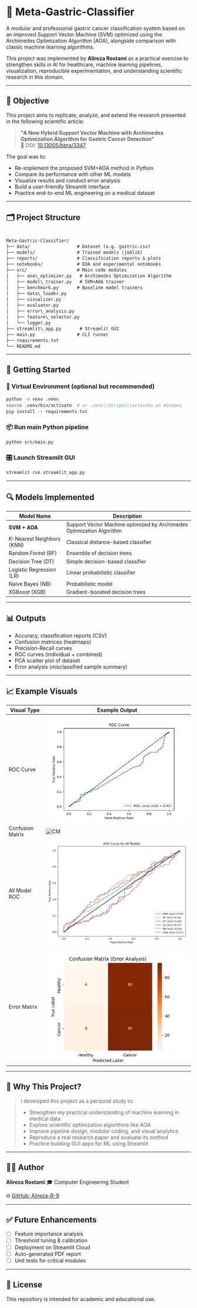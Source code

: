 
# 🧬 Meta-Gastric-Classifier

A modular and professional gastric cancer classification system based on an improved Support Vector Machine (SVM) optimized using the Archimedes Optimization Algorithm (AOA), alongside comparison with classic machine learning algorithms.

This project was implemented by **Alireza Rostami** as a practical exercise to strengthen skills in AI for healthcare, machine learning pipelines, visualization, reproducible experimentation, and understanding scientific research in this domain.

---

## 🎯 Objective

This project aims to replicate, analyze, and extend the research presented in the following scientific article:

> **"A New Hybrid Support Vector Machine with Archimedes Optimization Algorithm for Gastric Cancer Detection"**  
> 📄 DOI: [10.13005/bbra/3347](http://dx.doi.org/10.13005/bbra/3347)

The goal was to:
- Re-implement the proposed SVM+AOA method in Python
- Compare its performance with other ML models
- Visualize results and conduct error analysis
- Build a user-friendly Streamlit interface
- Practice end-to-end ML engineering on a medical dataset

---

## 🗂 Project Structure

```

Meta-Gastric-Classifier/
├── data/                  # Dataset (e.g. gastric.csv)
├── models/                # Trained models (joblib)
├── reports/               # Classification reports & plots
├── notebooks/             # EDA and experimental notebooks
├── src/                   # Main code modules
│   ├── aoa\_optimizer.py   # Archimedes Optimization Algorithm
│   ├── model\_trainer.py   # SVM+AOA trainer
│   ├── benchmark.py       # Baseline model trainers
│   ├── data\_loader.py
│   ├── visualizer.py
│   ├── evaluator.py
│   ├── error\_analysis.py
│   ├── feature\_selector.py
│   └── logger.py
├── streamlit\_app.py       # Streamlit GUI
├── main.py                # CLI runner
├── requirements.txt
└── README.md

````

---

## 🚀 Getting Started

### 🐍 Virtual Environment (optional but recommended)
```bash
python -m venv .venv
source .venv/bin/activate  # or .venv\\Scripts\\activate on Windows
pip install -r requirements.txt
````

### 📦 Run main Python pipeline

```bash
python src/main.py
```

### 🎛 Launch Streamlit GUI

```bash
streamlit run streamlit_app.py
```

---

## 🔍 Models Implemented

| Model Name                | Description                                                           |
| ------------------------- | --------------------------------------------------------------------- |
| **SVM + AOA**             | Support Vector Machine optimized by Archimedes Optimization Algorithm |
| K-Nearest Neighbors (KNN) | Classical distance-based classifier                                   |
| Random Forest (RF)        | Ensemble of decision trees                                            |
| Decision Tree (DT)        | Simple decision-based classifier                                      |
| Logistic Regression (LR)  | Linear probabilistic classifier                                       |
| Naive Bayes (NB)          | Probabilistic model                                                   |
| XGBoost (XGB)             | Gradient-boosted decision trees                                       |

---

## 📊 Outputs

* Accuracy, classification reports (CSV)
* Confusion matrices (heatmaps)
* Precision-Recall curves
* ROC curves (individual + combined)
* PCA scatter plot of dataset
* Error analysis (misclassified sample summary)

---

## 📈 Example Visuals

| Visual Type      | Example Output                          |
| ---------------- | --------------------------------------- |
| ROC Curve        | ![ROC](reports/svm_roc.png)             |
| Confusion Matrix | ![CM](reports/svm_confusion_matrix.png) |
| All Model ROC    | ![All ROC](reports/all_models_roc.png)  |
| Error Matrix     | ![Error](reports/svm_error_matrix.png)  |

---

## 🧪 Why This Project?

> I developed this project as a personal study to:
>
> * Strengthen my practical understanding of machine learning in medical data
> * Explore scientific optimization algorithms like AOA
> * Improve pipeline design, modular coding, and visual analytics
> * Reproduce a real research paper and evaluate its method
> * Practice building GUI apps for ML using Streamlit

---

## 👨‍💻 Author

**Alireza Rostami**
🎓 Computer Engineering Student

🌐 [GitHub: Alireza-R-9](https://github.com/Alireza-R-9)

---

## ✅ Future Enhancements

* [ ] Feature importance analysis
* [ ] Threshold tuning & calibration
* [ ] Deployment on Streamlit Cloud
* [ ] Auto-generated PDF report
* [ ] Unit tests for critical modules

---

## 📄 License

This repository is intended for academic and educational use.

